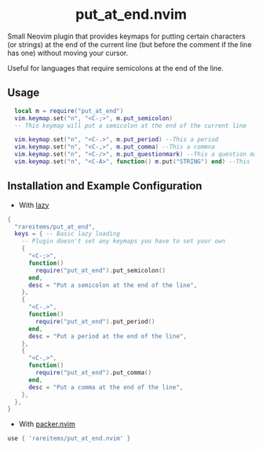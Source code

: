 <h1 align='center'>put_at_end.nvim</h1>
Small Neovim plugin that provides keymaps for putting certain characters (or strings) at the end of the current line (but before the comment if the line has one) without moving your cursor.

Useful for languages that require semicolons at the end of the line.
## Usage
```lua
  local m = require("put_at_end")
  vim.keymap.set("n", "<C-;>", m.put_semicolon)
  -- This keymap will put a semicolon at the end of the current line

  vim.keymap.set("n", "<C-.>", m.put_period) --This a period
  vim.keymap.set("n", "<C-,>", m.put_comma) --This a commna
  vim.keymap.set("n", "<C-/>", m.put_questionmark) --This a question mark
  vim.keymap.set("n", "<C-A>", function() m.put("STRING") end) --This 'STRING'
```

## Installation and Example Configuration
- With [lazy](https://github.com/folke/lazy.nvim)
```lua
{
  "rareitems/put_at_end",
  keys = { -- Basic lazy loading
    -- Plugin doesn't set any keymaps you have to set your own 
    {
      "<C-;>",
      function()
        require("put_at_end").put_semicolon()
      end,
      desc = "Put a semicolon at the end of the line",
    },
    {
      "<C-.>",
      function()
        require("put_at_end").put_period()
      end,
      desc = "Put a period at the end of the line",
    },
    {
      "<C-,>",
      function()
        require("put_at_end").put_comma()
      end,
      desc = "Put a comma at the end of the line",
    },
  },
}
```

- With [packer.nvim](https://github.com/wbthomason/packer.nvim)
```lua
use { 'rareitems/put_at_end.nvim' }
```

